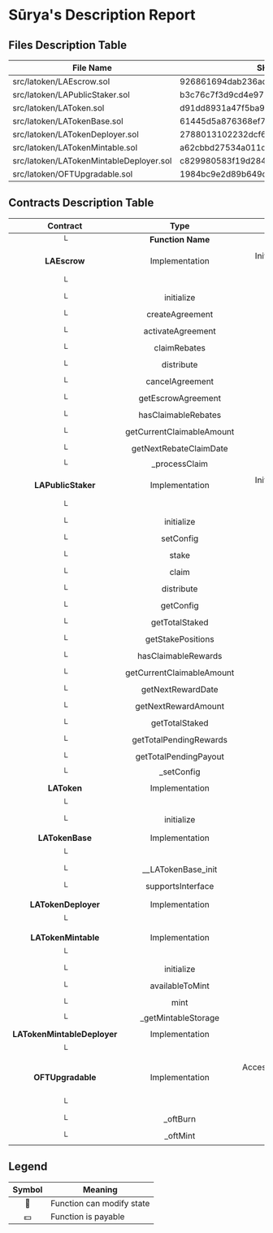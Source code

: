 # Sūrya's Description Report

## Files Description Table


|  File Name  |  SHA-1 Hash  |
|-------------|--------------|
| src/latoken/LAEscrow.sol | 926861694dab236ad55209741f935520960df0e5 |
| src/latoken/LAPublicStaker.sol | b3c76c7f3d9cd4e972d9eddaf35bcd9854aeefa5 |
| src/latoken/LAToken.sol | d91dd8931a47f5ba9543242e273b8e85a0ae090d |
| src/latoken/LATokenBase.sol | 61445d5a876368ef749dfce179bab1e888a2f17e |
| src/latoken/LATokenDeployer.sol | 2788013102232dcf6742215be79da776b293c95c |
| src/latoken/LATokenMintable.sol | a62cbbd27534a011d464f8d2a923ec268a7ca7e8 |
| src/latoken/LATokenMintableDeployer.sol | c829980583f19d284e76222d2209f38bac5a15b7 |
| src/latoken/OFTUpgradable.sol | 1984bc9e2d89b649d90b6b9c754112f2c69ec109 |


## Contracts Description Table


|  Contract  |         Type        |       Bases      |                  |                 |
|:----------:|:-------------------:|:----------------:|:----------------:|:---------------:|
|     └      |  **Function Name**  |  **Visibility**  |  **Mutability**  |  **Modifiers**  |
||||||
| **LAEscrow** | Implementation | Initializable, Ownable2StepUpgradeable, IVersioned |||
| └ | <Constructor> | Public ❗️ | 🛑  |NO❗️ |
| └ | initialize | Public ❗️ | 🛑  | initializer |
| └ | createAgreement | External ❗️ | 🛑  | onlyOwner |
| └ | activateAgreement | External ❗️ | 🛑  |NO❗️ |
| └ | claimRebates | External ❗️ | 🛑  |NO❗️ |
| └ | distribute | External ❗️ | 🛑  | onlyOwner |
| └ | cancelAgreement | External ❗️ | 🛑  | onlyOwner |
| └ | getEscrowAgreement | Public ❗️ |   |NO❗️ |
| └ | hasClaimableRebates | External ❗️ |   |NO❗️ |
| └ | getCurrentClaimableAmount | Public ❗️ |   |NO❗️ |
| └ | getNextRebateClaimDate | Public ❗️ |   |NO❗️ |
| └ | _processClaim | Private 🔐 |   | |
||||||
| **LAPublicStaker** | Implementation | Initializable, Ownable2StepUpgradeable, IVersioned |||
| └ | <Constructor> | Public ❗️ | 🛑  |NO❗️ |
| └ | initialize | Public ❗️ | 🛑  | initializer |
| └ | setConfig | External ❗️ | 🛑  | onlyOwner |
| └ | stake | External ❗️ | 🛑  |NO❗️ |
| └ | claim | External ❗️ | 🛑  |NO❗️ |
| └ | distribute | External ❗️ | 🛑  |NO❗️ |
| └ | getConfig | Public ❗️ |   |NO❗️ |
| └ | getTotalStaked | Public ❗️ |   |NO❗️ |
| └ | getStakePositions | Public ❗️ |   |NO❗️ |
| └ | hasClaimableRewards | Public ❗️ |   |NO❗️ |
| └ | getCurrentClaimableAmount | Public ❗️ |   |NO❗️ |
| └ | getNextRewardDate | Public ❗️ |   |NO❗️ |
| └ | getNextRewardAmount | Public ❗️ |   |NO❗️ |
| └ | getTotalStaked | Public ❗️ |   |NO❗️ |
| └ | getTotalPendingRewards | Public ❗️ |   |NO❗️ |
| └ | getTotalPendingPayout | Public ❗️ |   |NO❗️ |
| └ | _setConfig | Private 🔐 | 🛑  | |
||||||
| **LAToken** | Implementation | LATokenBase |||
| └ | <Constructor> | Public ❗️ | 🛑  | LATokenBase |
| └ | initialize | External ❗️ | 🛑  | initializer |
||||||
| **LATokenBase** | Implementation | Initializable, OFTUpgradable |||
| └ | <Constructor> | Public ❗️ | 🛑  | OFTUpgradable |
| └ | __LATokenBase_init | Internal 🔒 | 🛑  | |
| └ | supportsInterface | Public ❗️ |   |NO❗️ |
||||||
| **LATokenDeployer** | Implementation |  |||
| └ | <Constructor> | Public ❗️ | 🛑  |NO❗️ |
||||||
| **LATokenMintable** | Implementation | LATokenBase |||
| └ | <Constructor> | Public ❗️ | 🛑  | LATokenBase |
| └ | initialize | External ❗️ | 🛑  | initializer |
| └ | availableToMint | Public ❗️ |   |NO❗️ |
| └ | mint | External ❗️ | 🛑  | onlyRole |
| └ | _getMintableStorage | Private 🔐 |   | |
||||||
| **LATokenMintableDeployer** | Implementation |  |||
| └ | <Constructor> | Public ❗️ | 🛑  |NO❗️ |
||||||
| **OFTUpgradable** | Implementation | AccessControlDefaultAdminRulesUpgradeable, ERC20PermitUpgradeable, OFTCustomUpgradeable |||
| └ | <Constructor> | Public ❗️ | 🛑  | OFTCustomUpgradeable |
| └ | _oftBurn | Internal 🔒 | 🛑  | |
| └ | _oftMint | Internal 🔒 | 🛑  | |


## Legend

|  Symbol  |  Meaning  |
|:--------:|-----------|
|    🛑    | Function can modify state |
|    💵    | Function is payable |
